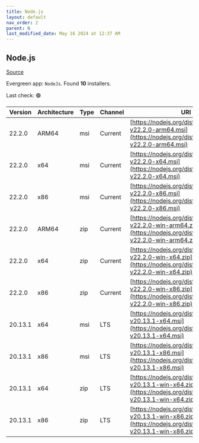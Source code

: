 ```yaml
---
title: Node.js
layout: default
nav_order: 2
parent: N
last_modified_date: May 16 2024 at 12:37 AM
---
```


## Node.js

[Source](https://nodejs.org/)

Evergreen app: `NodeJs`. Found **10** installers.

Last check: 🟢

| Version | Architecture | Type | Channel | URI                                                                                                                      |
| ------- | ------------ | ---- | ------- | ------------------------------------------------------------------------------------------------------------------------ |
| 22.2.0  | ARM64        | msi  | Current | [https://nodejs.org/dist/v22.2.0/node-v22.2.0-arm64.msi](https://nodejs.org/dist/v22.2.0/node-v22.2.0-arm64.msi)         |
| 22.2.0  | x64          | msi  | Current | [https://nodejs.org/dist/v22.2.0/node-v22.2.0-x64.msi](https://nodejs.org/dist/v22.2.0/node-v22.2.0-x64.msi)             |
| 22.2.0  | x86          | msi  | Current | [https://nodejs.org/dist/v22.2.0/node-v22.2.0-x86.msi](https://nodejs.org/dist/v22.2.0/node-v22.2.0-x86.msi)             |
| 22.2.0  | ARM64        | zip  | Current | [https://nodejs.org/dist/v22.2.0/node-v22.2.0-win-arm64.zip](https://nodejs.org/dist/v22.2.0/node-v22.2.0-win-arm64.zip) |
| 22.2.0  | x64          | zip  | Current | [https://nodejs.org/dist/v22.2.0/node-v22.2.0-win-x64.zip](https://nodejs.org/dist/v22.2.0/node-v22.2.0-win-x64.zip)     |
| 22.2.0  | x86          | zip  | Current | [https://nodejs.org/dist/v22.2.0/node-v22.2.0-win-x86.zip](https://nodejs.org/dist/v22.2.0/node-v22.2.0-win-x86.zip)     |
| 20.13.1 | x64          | msi  | LTS     | [https://nodejs.org/dist/v20.13.1/node-v20.13.1-x64.msi](https://nodejs.org/dist/v20.13.1/node-v20.13.1-x64.msi)         |
| 20.13.1 | x86          | msi  | LTS     | [https://nodejs.org/dist/v20.13.1/node-v20.13.1-x86.msi](https://nodejs.org/dist/v20.13.1/node-v20.13.1-x86.msi)         |
| 20.13.1 | x64          | zip  | LTS     | [https://nodejs.org/dist/v20.13.1/node-v20.13.1-win-x64.zip](https://nodejs.org/dist/v20.13.1/node-v20.13.1-win-x64.zip) |
| 20.13.1 | x86          | zip  | LTS     | [https://nodejs.org/dist/v20.13.1/node-v20.13.1-win-x86.zip](https://nodejs.org/dist/v20.13.1/node-v20.13.1-win-x86.zip) |
